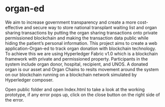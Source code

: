 # organ-ed
We aim to increase government transparency and create a more cost-effective and secure way to store national transplant waiting list and organ sharing transactions by putting the organ sharing transactions onto private permissioned blockchain and making the transaction data public while hiding the patient’s personal information. This project aims to create a web application-Organ-ed to track organ donation with blockchain technology. To achieve this we are using Hyperledger Fabric v1.0 which is a blockchain framework with private and  permissioned property. Participants in the system include organ donor, hospital, recipient, and UNOS. A donated organ is our asset and Organ Chains to resits movement around the system on our blockchain running on a blockchain network simulated by Hyperledger composer. 

Open public folder and open Index.html to take a look at the working prototype, if any error pops up, click on the close button on the right side of the error.
